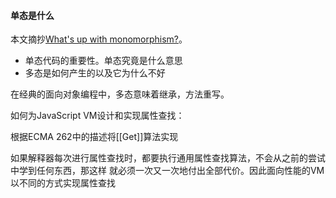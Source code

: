 #### 单态是什么
本文摘抄[What's up with monomorphism?](https://mrale.ph/blog/2015/01/11/whats-up-with-monomorphism.html)。
- 单态代码的重要性。单态究竟是什么意思
- 多态是如何产生的以及它为什么不好


在经典的面向对象编程中，多态意味着继承，方法重写。

如何为JavaScript VM设计和实现属性查找：

根据ECMA 262中的描述将[[Get]]算法实现


如果解释器每次进行属性查找时，都要执行通用属性查找算法，不会从之前的尝试中学到任何东西，那这样
就必须一次又一次地付出全部代价。因此面向性能的VM以不同的方式实现属性查找
